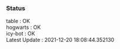 ### Status


table : OK  
hogwarts : OK  
icy-bot : OK  
Latest Update : 2021-12-20 18:08:44.352130
